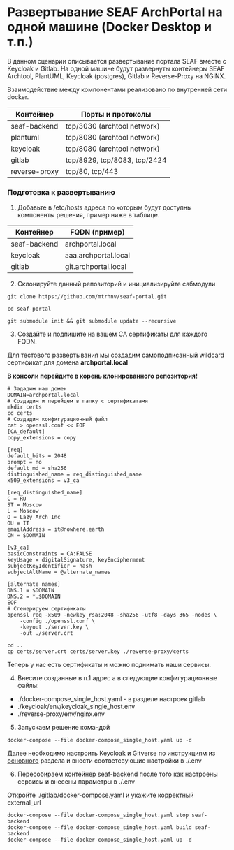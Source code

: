 # Развертывание SEAF ArchPortal на одной машине (Docker Desktop и  т.п.)


В данном сценарии описывается развертывание портала SEAF вместе с Keycloak и Gitlab.
На одной машине будут развернуты контейнеры SEAF Archtool, PlantUML, Keycloak (postgres), Gitlab и Reverse-Proxy на NGINX.

Взаимодействие между компонентами реализовано по внутренней сети docker.

| Контейнер     | Порты и протоколы           |
|---------------|-----------------------------|
| seaf-backend  | tcp/3030 (archtool network) |
| plantuml      | tcp/8080 (archtool network) |   
| keycloak      | tcp/8080 (archtool network) |
| gitlab        | tcp/8929, tcp/8083, tcp/2424|
| reverse-proxy | tcp/80, tcp/443             |


### Подготовка к развертыванию
1. Добавьте в /etc/hosts адреса по которым будут доступны компоненты решения, пример ниже в таблице.

| Контейнер    | FQDN (пример)        |
|--------------|----------------------|
| seaf-backend | archportal.local     |
| keycloak     | aaa.archportal.local |   
| gitlab       | git.archportal.local |

2. Склонируйте данный репозиторий и инициализируйте сабмодули
```shell
git clone https://github.com/mtrhnv/seaf-portal.git

cd seaf-portal

git submodule init && git submodule update --recursive
```

3. Создайте и подпишите на вашем CA сертификаты для каждого FQDN. 

Для тестового развертывания мы создадим самоподписанный wildcard сертификат для домена **archportal.local**

**В консоли перейдите в корень клонированного репозитория!**
```shell
# Зададим наш домен
DOMAIN=archportal.local
# Создадим и перейдем в папку с сертификатами
mkdir certs
cd certs
# Создадим конфигурационный файл
cat > openssl.conf << EOF
[CA_default]
copy_extensions = copy

[req]
default_bits = 2048
prompt = no
default_md = sha256
distinguished_name = req_distinguished_name
x509_extensions = v3_ca

[req_distinguished_name]
C = RU
ST = Moscow
L = Moscow
O = Lazy Arch Inc
OU = IT
emailAddress = it@nowhere.earth
CN = $DOMAIN

[v3_ca]
basicConstraints = CA:FALSE
keyUsage = digitalSignature, keyEncipherment
subjectKeyIdentifier = hash
subjectAltName = @alternate_names

[alternate_names]
DNS.1 = $DOMAIN
DNS.2 = *.$DOMAIN
EOF
# Сгенерируем сертификаты
openssl req -x509 -newkey rsa:2048 -sha256 -utf8 -days 365 -nodes \
    -config ./openssl.conf \
    -keyout ./server.key \
    -out ./server.crt

cd ..
cp certs/server.crt certs/server.key ./reverse-proxy/certs
```
Теперь у нас есть сертификаты и можно поднимать наши сервисы.

4. Внесите созданные в п.1 адрес а в следующие конфигурационные файлы:

* ./docker-compose_single_host.yaml - в разделе настроек gitlab
* ./keycloak/env/keycloak_single_host.env
* ./reverse-proxy/env/nginx.env


5. Запускаем решение командой

``` shell
docker-compose --file docker-compose_single_host.yaml up -d
```
Далее необходимо настроить Keycloak и Gitverse по инструкциям из [основного](README.MD) раздела и внести соответсвующие настройки в ./.env


6. Пересобираем контейнер seaf-backend после того как настроены сервисы и внесены параметры в ./.env

Откройте ./gitlab/docker-compose.yaml и укажите корректный external_url
``` shell
docker-compose --file docker-compose_single_host.yaml stop seaf-backend
docker-compose --file docker-compose_single_host.yaml build seaf-backend
docker-compose --file docker-compose_single_host.yaml up -d
```
